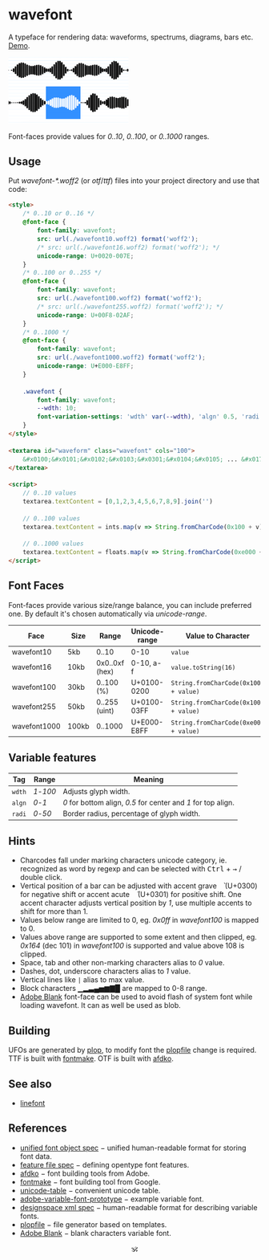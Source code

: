# wavefont

A typeface for rendering data: waveforms, spectrums, diagrams, bars etc. [Demo](https://a-vis.github.io/wavefont).

<a href="https://a-vis.github.io/wavefont"><img src="./preview.png" width="240px"/></a>

Font-faces provide values for _0..10_, _0..100_, or _0..1000_ ranges.

## Usage

<!-- Get [wavefont.otf](./wavefont.otf) or [wavefont.ttf](./wavefont.ttf). -->
Put _wavefont-*.woff2_ (or _otf_/_ttf_) files into your project directory and use that code:

```html
<style>
	/* 0..10 or 0..16 */
	@font-face {
		font-family: wavefont;
		src: url(./wavefont10.woff2) format('woff2');
		/* src: url(./wavefont16.woff2) format('woff2'); */
		unicode-range: U+0020-007E;
	}
	/* 0..100 or 0..255 */
	@font-face {
		font-family: wavefont;
		src: url(./wavefont100.woff2) format('woff2');
		/* src: url(./wavefont255.woff2) format('woff2'); */
		unicode-range: U+00F8-02AF;
	}
	/* 0..1000 */
	@font-face {
		font-family: wavefont;
		src: url(./wavefont1000.woff2) format('woff2');
		unicode-range: U+E000-E8FF;
	}

	.wavefont {
		font-family: wavefont;
		--wdth: 10;
		font-variation-settings: 'wdth' var(--wdth), 'algn' 0.5, 'radi' 30;
	}
</style>

<textarea id="waveform" class="wavefont" cols="100">
	&#x0100;&#x0101;&#x0102;&#x0103;&#x0301;&#x0104;&#x0105; ... &#x017f;
</textarea>

<script>
	// 0..10 values
	textarea.textContent = [0,1,2,3,4,5,6,7,8,9].join('')

	// 0..100 values
	textarea.textContent = ints.map(v => String.fromCharCode(0x100 + v)).join('')

	// 0..1000 values
	textarea.textContent = floats.map(v => String.fromCharCode(0xe000 + v)).join('')
</script>
```

## Font Faces

Font-faces provide various size/range balance, you can include preferred one. By default it's chosen automatically via _unicode-range_.

Face 					| Size 	| Range 					| Unicode-range	| Value to Character
---|---|---|---|---
wavefont10 		| 5kb 	| 0..10 					| 0-10 					| `value`
wavefont16 		| 10kb 	| 0x0..0xf (hex) 	| 0-10, a-f 		| `value.toString(16)`
wavefont100 	| 30kb 	| 0..100 (%) 			| U+0100-0200 	| `String.fromCharCode(0x100 + value)`
wavefont255 	| 50kb	| 0..255 (uint)		| U+0100-03FF 	| `String.fromCharCode(0x100 + value)`
wavefont1000 	| 100kb	| 0..1000 				| U+E000-E8FF 	| `String.fromCharCode(0xe000 + value)`

## Variable features

Tag | Range | Meaning
---|---|---
`wdth` | _1_-_100_ | Adjusts glyph width.
`algn` | _0_-_1_ | _0_ for bottom align, _0.5_ for center and _1_ for top align.
`radi` | _0_-_50_ | Border radius, percentage of glyph width.

## Hints

* Charcodes fall under marking characters unicode category, ie. recognized as word by regexp and can be selected with <kbd>Ctrl</kbd> + <kbd>→</kbd> / double click.
* Vertical position of a bar can be adjusted with accent grave <kbd>&nbsp;&#x0300;</kbd> (U+0300) for negative shift or accent acute <kbd>&nbsp;&#x0301;</kbd> (U+0301) for positive shift. One accent character adjusts vertical position by _1_, use multiple accents to shift for more than 1.
* Values below range are limited to 0, eg. _0x0ff_ in _wavefont100_ is mapped to 0.
* Values above range are supported to some extent and then clipped, eg. _0x164_ (dec 101) in _wavefont100_ is supported and value above 108 is clipped.
* Space, tab and other non-marking characters alias to _0_ value.
* Dashes, dot, underscore characters alias to _1_ value.
* Vertical lines like `|` alias to max value.
* Block characters ▁▂▃▄▅▆▇█ are mapped to 0-8 range.
* [Adobe Blank](https://github.com/adobe-fonts/adobe-blank-vf) font-face can be used to avoid flash of system font while loading wavefont. It can as well be used as blob.


## Building

UFOs are generated by [plop](https://github.com/plopjs/plop), to modify font the [plopfile](./plopfile.js) change is required.
TTF is built with [fontmake](https://github.com/googlefonts/fontmake). OTF is built with [afdko](https://adobe-type-tools.github.io/afdko/).

## See also

* [linefont](https://github.com/a-vis/linefont)

## References

* [unified font object spec](https://unifiedfontobject.org/versions/ufo3) − unified human-readable format for storing font data.
* [feature file spec](https://adobe-type-tools.github.io/afdko/OpenTypeFeatureFileSpecification.html#6.h) − defining opentype font features.
* [afdko](https://adobe-type-tools.github.io/afdko/) − font building tools from Adobe.
* [fontmake](https://github.com/googlefonts/fontmake) − font building tool from Google.
* [unicode-table](https://unicode-table.com/) − convenient unicode table.
* [adobe-variable-font-prototype](https://github.com/adobe-fonts/adobe-variable-font-prototype) − example variable font.
* [designspace xml spec](https://github.com/fonttools/fonttools/tree/main/Doc/source/designspaceLib#document-xml-structure) − human-readable format for describing variable fonts.
* [plopfile](https://github.com/plopjs/plop#built-in-actions) − file generator based on templates.
* [Adobe Blank](https://github.com/adobe-fonts/adobe-blank-vf) − blank characters variable font.

<p align="center">🕉<p>
